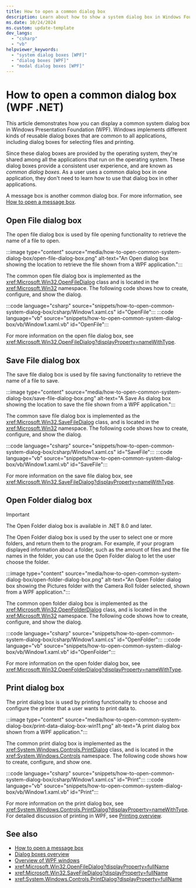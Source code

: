 ```yaml
---
title: How to open a common dialog box
description: Learn about how to show a system dialog box in Windows Foundation Presentation (WPF). System dialog boxes prompt users for information.
ms.date: 10/24/2024
ms.custom: update-template
dev_langs: 
  - "csharp"
  - "vb"
helpviewer_keywords: 
  - "system dialog boxes [WPF]"
  - "dialog boxes [WPF]"
  - "modal dialog boxes [WPF]"
---
```


# How to open a common dialog box (WPF .NET)

This article demonstrates how you can display a common system dialog box in Windows Presentation Foundation (WPF). Windows implements different kinds of reusable dialog boxes that are common to all applications, including dialog boxes for selecting files and printing.

Since these dialog boxes are provided by the operating system, they're shared among all the applications that run on the operating system. These dialog boxes provide a consistent user experience, and are known as *common dialog boxes*. As a user uses a common dialog box in one application, they don't need to learn how to use that dialog box in other applications.

A message box is another common dialog box. For more information, see [How to open a message box](how-to-open-message-box.md).

## Open File dialog box

The open file dialog box is used by file opening functionality to retrieve the name of a file to open.

:::image type="content" source="media/how-to-open-common-system-dialog-box/open-file-dialog-box.png" alt-text="An Open dialog box showing the location to retrieve the file shown from a WPF application.":::

The common open file dialog box is implemented as the <xref:Microsoft.Win32.OpenFileDialog> class and is located in the <xref:Microsoft.Win32> namespace. The following code shows how to create, configure, and show the dialog.

:::code language="csharp" source="snippets/how-to-open-common-system-dialog-box/csharp/Window1.xaml.cs" id="OpenFile":::
:::code language="vb" source="snippets/how-to-open-common-system-dialog-box/vb/Window1.xaml.vb" id="OpenFile":::

For more information on the open file dialog box, see <xref:Microsoft.Win32.OpenFileDialog?displayProperty=nameWithType>.

## Save File dialog box

The save file dialog box is used by file saving functionality to retrieve the name of a file to save.

:::image type="content" source="media/how-to-open-common-system-dialog-box/save-file-dialog-box.png" alt-text="A Save As dialog box showing the location to save the file shown from a WPF application.":::

The common save file dialog box is implemented as the <xref:Microsoft.Win32.SaveFileDialog> class, and is located in the <xref:Microsoft.Win32> namespace. The following code shows how to create, configure, and show the dialog.

:::code language="csharp" source="snippets/how-to-open-common-system-dialog-box/csharp/Window1.xaml.cs" id="SaveFile":::
:::code language="vb" source="snippets/how-to-open-common-system-dialog-box/vb/Window1.xaml.vb" id="SaveFile":::

For more information on the save file dialog box, see <xref:Microsoft.Win32.SaveFileDialog?displayProperty=nameWithType>.

## Open Folder dialog box

> [!IMPORTANT]
> The Open Folder dialog box is available in .NET 8.0 and later.

The Open Folder dialog box is used by the user to select one or more folders, and return them to the program. For example, if your program displayed information about a folder, such as the amount of files and the file names in the folder, you can use the Open Folder dialog to let the user choose the folder.

:::image type="content" source="media/how-to-open-common-system-dialog-box/open-folder-dialog-box.png" alt-text="An Open Folder dialog box showing the Pictures folder with the Camera Roll folder selected, shown from a WPF application.":::

The common open folder dialog box is implemented as the <xref:Microsoft.Win32.OpenFolderDialog> class, and is located in the <xref:Microsoft.Win32> namespace. The following code shows how to create, configure, and show the dialog.

:::code language="csharp" source="snippets/how-to-open-common-system-dialog-box/csharp/Window1.xaml.cs" id="OpenFolder":::
:::code language="vb" source="snippets/how-to-open-common-system-dialog-box/vb/Window1.xaml.vb" id="OpenFolder":::

For more information on the open folder dialog box, see <xref:Microsoft.Win32.OpenFolderDialog?displayProperty=nameWithType>.

## Print dialog box

The print dialog box is used by printing functionality to choose and configure the printer that a user wants to print data to.

:::image type="content" source="media/how-to-open-common-system-dialog-box/print-data-dialog-box-win11.png" alt-text="A print dialog box shown from a WPF application.":::

The common print dialog box is implemented as the <xref:System.Windows.Controls.PrintDialog> class, and is located in the <xref:System.Windows.Controls> namespace. The following code shows how to create, configure, and show one.

:::code language="csharp" source="snippets/how-to-open-common-system-dialog-box/csharp/Window1.xaml.cs" id="Print":::
:::code language="vb" source="snippets/how-to-open-common-system-dialog-box/vb/Window1.xaml.vb" id="Print":::

For more information on the print dialog box, see <xref:System.Windows.Controls.PrintDialog?displayProperty=nameWithType>. For detailed discussion of printing in WPF, see [Printing overview](../documents/printing-overview.md).

## See also

- [How to open a message box](how-to-open-message-box.md)
- [Dialog boxes overview](dialog-boxes-overview.md)
- [Overview of WPF windows](index.md)
- <xref:Microsoft.Win32.OpenFileDialog?displayProperty=fullName>
- <xref:Microsoft.Win32.SaveFileDialog?displayProperty=fullName>
- <xref:System.Windows.Controls.PrintDialog?displayProperty=fullName>
